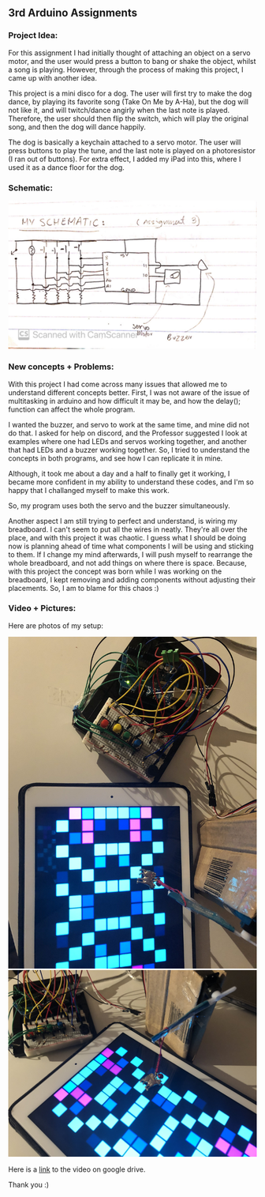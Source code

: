 ## 3rd Arduino Assignments

### Project Idea:

For this assignment I had initially thought of attaching an object on a servo motor, and the user would press a button to bang or shake the object, whilst a song is playing. However, through the process of making this project, I came up with another idea.

This project is a mini disco for a dog. The user will first try to make the dog dance, by playing its favorite song (Take On Me by A-Ha), but the dog will not like it, and will twitch/dance angirly when the last note is played. Therefore, the user should then flip the switch, which will play the original song, and then the dog will dance happily. 

The dog is basically a keychain attached to a servo motor. The user will press buttons to play the tune, and the last note is played on a photoresistor (I ran out of buttons). For extra effect, I added my iPad into this, where I used it as a dance floor for the dog.


### Schematic:


![](https://github.com/FatimaAlmaazmi/introIM/blob/master/pics/CamScanner%2011-14-2020%2018.41_1.jpg)



### New concepts + Problems:

With this project I had come across many issues that allowed me to understand different concepts better. First, I was not aware of the issue of multitasking in arduino and how difficult it may be, and how the delay(); function can affect the whole program. 

I wanted the buzzer, and servo to work at the same time, and mine did not do that. I asked for help on discord, and the Professor suggested I look at examples where one had LEDs and servos working together, and another that had LEDs and a buzzer working together. So, I tried to understand the concepts in both programs, and see how I can replicate it in mine.

Although, it took me about a day and a half to finally get it working, I became more confident in my ability to understand these codes, and I'm so happy that I challanged myself to make this work.

So, my program uses both the servo and the buzzer simultaneously.

Another aspect I am still trying to perfect and understand, is wiring my breadboard. I can't seem to put all the wires in neatly. They're all over the place, and with this project it was chaotic. I guess what I should be doing now is planning ahead of time what components I will be using and sticking to them. If I change my mind afterwards, I will push myself to rearrange the whole breadboard, and not add things on where there is space. Because, with this project the concept was born while I was working on the breadboard, I kept removing and adding components without adjusting their placements. So, I am to blame for this chaos :)



### Video + Pictures:


Here are photos of my setup:

![](https://github.com/FatimaAlmaazmi/introIM/blob/master/pics/IMG_8051.jpg)
![](https://github.com/FatimaAlmaazmi/introIM/blob/master/pics/IMG_8052.jpg)



Here is a [link](https://drive.google.com/drive/folders/1QUEjUIrdPb_wlZIgy_Tn-8UNZ7X8STww?usp=sharing) to the video on google drive.



Thank you :)
